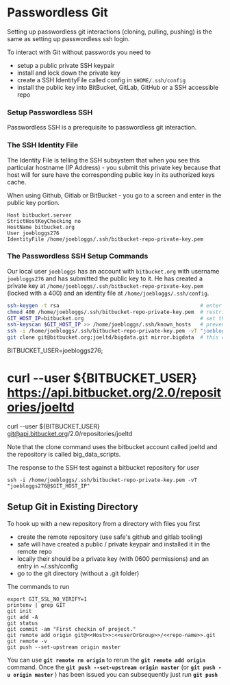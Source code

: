 # Passwordless Git

Setting up passwordless git interactions (cloning, pulling, pushing) is the same as setting up passwordless ssh login.

To interact with Git without passwords you need to

- setup a public private SSH keypair
- install and lock down the private key
- create a SSH IdentityFile called config in `$HOME/.ssh/config`
- install the public key into BitBucket, GitLab, GitHub or a SSH accessible repo

### Setup Passwordless SSH

Passwordless SSH is a prerequisite to passwordless git interaction.

### The SSH Identity File

The Identity File is telling the SSH subsystem that when you see this particular hostname (IP Address) - you submit this private key because that host will for sure have the corresponding public key in its authorized keys cache.

When using Github, Gitlab or BitBucket - you go to a screen and enter in the public key portion.

```
Host bitbucket.server
StrictHostKeyChecking no
HostName bitbucket.org
User joebloggs276
IdentityFile /home/joebloggs/.ssh/bitbucket-repo-private-key.pem
```

### The Passwordless SSH Setup Commands

Our local user `joebloggs` has an account with `bitbucket.org` with username `joebloggs276` and has submitted the public key to it. He has created a private key at `/home/joebloggs/.ssh/bitbucket-repo-private-key.pem` (locked with a 400) and an identity file at `/home/joebloggs/.ssh/config`.

``` bash
ssh-keygen -t rsa                                              # enter /home/joebloggs/.ssh/bitbucket-repo-private-key.pem
chmod 400 /home/joebloggs/.ssh/bitbucket-repo-private-key.pem  # restrict to user read-only permissions
GIT_HOST_IP=bitbucket.org                                      # set the hostname as bitbucket.org
ssh-keyscan $GIT_HOST_IP >> /home/joebloggs/.ssh/known_hosts   # prevents a authenticity of host cant be established prompt
ssh -i /home/joebloggs/.ssh/bitbucket-repo-private-key.pem -vT "joebloggs276@$GIT_HOST_IP" # test that all will be okay
git clone git@bitbucket.org:joeltd/bigdata.git mirror.bigdata  # this clone against bigdata account and repo is bigdata
```

BITBUCKET_USER=joebloggs276;
# curl --user ${BITBUCKET_USER} https://api.bitbucket.org/2.0/repositories/joeltd
curl --user ${BITBUCKET_USER} git@api.bitbucket.org/2.0/repositories/joeltd


Note that the clone command uses the bitbucket account called joeltd and the repository is called big_data_scripts.

The response to the SSH test against a bitbucket repository for user

`ssh -i /home/joebloggs/.ssh/bitbucket-repo-private-key.pem -vT "joebloggs276@$GIT_HOST_IP"`

## Setup Git in Existing Directory

To hook up with a new repository from a directory with files you first

- create the remote repository (use safe's github and gitlab tooling)
- safe will have created a public / private keypair and installed it in the remote repo
- locally their should be a private key (with 0600 permissions) and an entry in ~/.ssh/config
- go to the git directory (without a .git folder)

The commands to run

```
export GIT_SSL_NO_VERIFY=1
printenv | grep GIT
git init
git add -A
git status
git commit -am "First checkin of project."
git remote add origin git@<<Host>>:<<userOrGroup>>/<<repo-name>>.git
git remote -v
git push --set-upstream origin master
```

You can use **`git remote rm origin`** to rerun the **`git remote add origin`** command.
Once the **`git push --set-upstream origin master`** (or **`git push -u origin master`** ) has been issued you can subsequently just run **`git push`**
